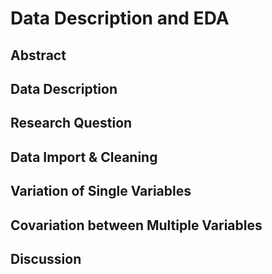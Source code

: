 Data Description and EDA
================

Abstract
--------

Data Description
----------------

Research Question
-----------------

Data Import & Cleaning
----------------------

Variation of Single Variables
-----------------------------

Covariation between Multiple Variables
--------------------------------------

Discussion
----------
